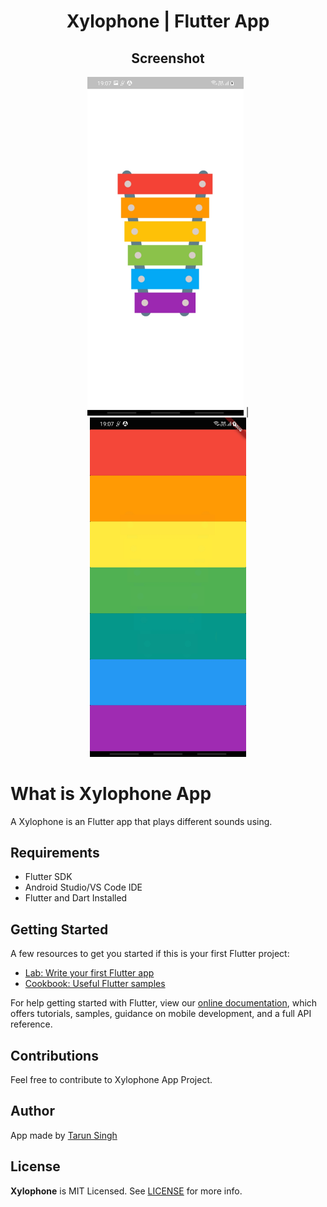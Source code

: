<h1 align="center">Xylophone | Flutter App</h1>

<h2 align="center">Screenshot</h2>

<p align="center">
  <img src="screenshot/Screenshot_20210328-190753.jpg" width="250"> | <img src="screenshot/Screenshot_20210328-190748.jpg" width="250">
</p>

# What is Xylophone App
A Xylophone is an Flutter app that plays different sounds using.

## Requirements

* Flutter SDK
* Android Studio/VS Code IDE
* Flutter and Dart Installed

## Getting Started

A few resources to get you started if this is your first Flutter project:

- [Lab: Write your first Flutter app](https://flutter.dev/docs/get-started/codelab)
- [Cookbook: Useful Flutter samples](https://flutter.dev/docs/cookbook)

For help getting started with Flutter, view our
[online documentation](https://flutter.dev/docs), which offers tutorials,
samples, guidance on mobile development, and a full API reference.

## Contributions
Feel free to contribute to Xylophone App Project.

## Author
App made by [Tarun Singh](https://github.com/tarunsinghofficial)

## License
**Xylophone** is MIT Licensed. See [LICENSE](License.txt) for more info.

